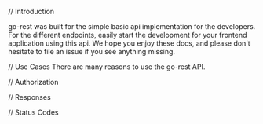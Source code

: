// Introduction

go-rest was built for the simple basic api implementation for the developers. For the different endpoints, easily start the development for your frontend application using this api. We hope you enjoy these docs, and please don't hesitate to file an issue if you see anything missing.

// Use Cases
There are many reasons to use the go-rest API.

// Authorization

// Responses

// Status Codes
